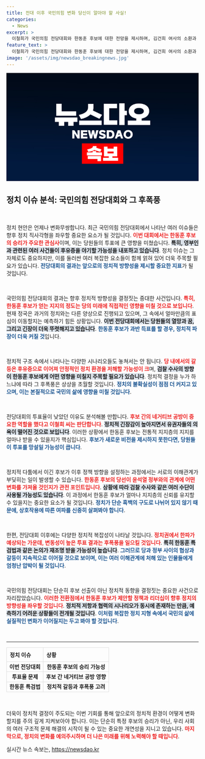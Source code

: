 ```yaml
---
title: 전대 이후 국민의힘 변화 당신이 알아야 할 사실!
categories:
  - News
excerpt: >
  이철희가 국민의힘 전당대회와 한동훈 후보에 대한 전망을 제시하며, 김건희 여사의 소환과 전당대회 후유증을 경고했다. 낮은 투표율이 한동훈에게 불리하지 않을 것이라고 주장하며, 정치적 갈등이 심화될 가능성도 언급했다.
feature_text: >
  이철희가 국민의힘 전당대회와 한동훈 후보에 대한 전망을 제시하며, 김건희 여사의 소환과 전당대회 후유증을 경고했다. 낮은 투표율이 한동훈에게 불리하지 않을 것이라고 주장하며, 정치적 갈등이 심화될 가능성도 언급했다.
image: '/assets/img/newsdao_breakingnews.jpg'
---
```


<p><img src="/assets/img/newsdao_breakingnews.jpg" alt="implanttips 속보" /></p>

<h2 data-ke-size="size26">정치 이슈 분석: 국민의힘 전당대회와 그 후폭풍</h2>

<p data-ke-size="size16">&nbsp;</p>

<p>정치 현안은 언제나 변화무쌍합니다. 최근 국민의힘 전당대회에서 나타난 여러 이슈들은 향후 정치 직사각형을 좌우할 중요한 요소가 될 것입니다. <b><span style="color: #ee2323;">이번 대회에서는 한동훈 후보의 승리가 주요한 관심사</span></b>이며, 이는 당원들의 투표에 큰 영향을 미쳤습니다. <b><span style="background-color: #21538527;">특히, 영부인과 관련된 여러 사건들이 후유증을 야기할 가능성을 내포하고 있습니다</span></b>. 정치 이슈는 그 자체로도 중요하지만, 이를 둘러싼 여러 복잡한 요소들이 함께 얽혀 있어 더욱 주목할 필요가 있습니다. <b><span style="color: #1a5490;">전당대회의 결과는 앞으로의 정치적 방향성을 제시할 중요한 지표</span></b>가 될 것입니다.</p>

<p data-ke-size="size16">&nbsp;</p>

<p>국민의힘 전당대회의 결과는 향후 정치적 방향성을 결정짓는 중대한 사건입니다. <b><span style="color: #ee2323;">특히, 한동훈 후보가 얻는 지지의 정도는 당의 미래에 직접적인 영향을 미칠 것으로 보입니다</span></b>. 현재 정국은 과거의 정치와는 다른 양상으로 진행되고 있으며, 그 속에서 얼마만큼의 표심이 이동할지는 예측하기 힘든 상황입니다. <b><span style="background-color: #21538527;">이번 전당대회에서는 당원들의 열망과 꿈, 그리고 긴장이 더욱 뚜렷해지고 있습니다</span></b>. <b><span style="color: #1a5490;">한동훈 후보가 과반 득표를 할 경우, 정치적 파장이 더욱 커질 것</span></b>입니다. </p>

<p data-ke-size="size16">&nbsp;</p>

<p>정치적 구조 속에서 나타나는 다양한 시나리오들도 놓쳐서는 안 됩니다. <b><span style="color: #ee2323;">당 내에서의 갈등은 후유증으로 이어져 안정적인 정치 환경을 저해할 가능성이 크</span></b>며, <b><span style="background-color: #21538527;">검찰 수사의 방향이 한동훈 후보에게 어떤 영향을 미칠지 주목할 필요가 있습니다</span></b>. 정치적 결정을 누가 하느냐에 따라 그 후폭풍은 상상을 초월할 것입니다. <b><span style="color: #1a5490;">정치의 불확실성이 점점 더 커지고 있으며, 이는 본질적으로 국민의 삶에 영향을 미칠 것입니다</span></b>.</p>

<p data-ke-size="size16">&nbsp;</p>

<p>전당대회의 투표율이 낮았던 이유도 분석해볼 만합니다. <b><span style="color: #ee2323;">후보 간의 네거티브 공방이 중요한 역할을 했다고 이철희 씨는 판단합니다</span></b>. <b><span style="background-color: #21538527;">정치적 긴장감이 높아지면서 유권자들의 의욕이 떨어진 것으로 보입니다</span></b>. 이러한 상황에서 한동훈 후보는 전통적 지지층의 지지를 얼마나 받을 수 있을지가 핵심입니다. <b><span style="color: #1a5490;">후보가 새로운 비전을 제시하지 못한다면, 당원들이 투표를 망설일 가능성이 큽니다</span></b>. </p>

<p data-ke-size="size16">&nbsp;</p>

<p>정치적 다툼에서 이긴 후보가 이후 정책 방향을 설정하는 과정에서는 서로의 이해관계가 부딪히는 일이 발생할 수 있습니다. <b><span style="color: #ee2323;">한동훈 후보의 당선이 윤석열 정부와의 관계에 어떤 변화를 가져올 것인지가 관전 포인트입니다</span></b>. <b><span style="background-color: #21538527;">상황에 따라 검찰 수사와 같은 여러 수단이 사용될 가능성도 있습니다</span></b>. 이 과정에서 한동훈 후보가 얼마나 지지층의 신뢰를 유지할 수 있을지는 중요한 요소가 될 것입니다. <b><span style="color: #1a5490;">정치가 단순 흑백의 구도로 나뉘어 있지 않기 때문에, 상호작용에 따른 여파를 신중히 살펴봐야 합니다</span></b>.</p>

<p data-ke-size="size16">&nbsp;</p>

<p>한편, 전당대회 이후에는 다양한 정치적 복잡성이 나타날 것입니다. <b><span style="color: #ee2323;">정치권에서 한파가 예상되는 가운데, 변동성이 높은 투표 결과는 후폭풍을 일으킬 것입니다</span></b>. <b><span style="background-color: #21538527;">특히 한동훈 특검법과 같은 논의가 재조명 받을 가능성이 높습니다</span></b>. <b><span style="color: #1a5490;">그러므로 당과 정부 사이의 협상과 갈등이 지속적으로 이어질 것으로 보이며, 이는 여러 이해관계에 처해 있는 인물들에게 엄청난 압박이 될 것입니다</span></b>. </p>

<p data-ke-size="size16">&nbsp;</p>

<p>국민의힘 전당대회는 단순히 후보 선출이 아닌 정치적 동향을 결정짓는 중요한 사건으로 자리잡았습니다. <b><span style="color: #ee2323;">이러한 전환점에서 한동훈 후보가 제안할 정책과 리더십이 향후 정치의 방향성을 좌우할 것입니다</span></b>. <b><span style="background-color: #21538527;">정치적 저항과 협력의 시나리오가 동시에 존재하는 만큼, 예측하기 어려운 상황들이 전개될 것입니다</span></b>. <b><span style="color: #1a5490;">이처럼 복잡한 정치 지형 속에서 국민의 삶에 실질적인 변화가 이어질지는 두고 봐야 할 것입니다</span></b>. </p>

<p data-ke-size="size16">&nbsp;</p>

<hr>

<table style="width: 100%; border-collapse: collapse;">
    <tr>
        <th style="border: 1px solid #dddddd; text-align: left; padding: 8px;"><b>정치 이슈</b></th>
        <th style="border: 1px solid #dddddd; text-align: left; padding: 8px;"><b>상황</b></th>
    </tr>
    <tr>
        <td style="border: 1px solid #dddddd; text-align: center; height: 17px;"><b>이번 전당대회</b></td>
        <td style="border: 1px solid #dddddd; text-align: center; height: 17px;"><b>한동훈 후보의 승리 가능성</b></td>
    </tr>
    <tr>
        <td style="border: 1px solid #dddddd; text-align: center; height: 17px;"><b>투표율 문제</b></td>
        <td style="border: 1px solid #dddddd; text-align: center; height: 17px;"><b>후보 간 네거티브 공방 영향</b></td>
    </tr>
    <tr>
        <td style="border: 1px solid #dddddd; text-align: center; height: 17px;"><b>한동훈 특검법</b></td>
        <td style="border: 1px solid #dddddd; text-align: center; height: 17px;"><b>정치적 갈등과 후폭풍 고려</b></td>
    </tr>
</table>

<p data-ke-size="size16">&nbsp;</p> 

<p>더욱이 정치적 결정이 주도되는 이번 기회를 통해 앞으로의 정치적 환경이 어떻게 변화할지를 주의 깊게 지켜보아야 합니다. 이는 단순히 특정 후보의 승리가 아닌, 우리 사회의 여러 구조적 문제 해결의 시작이 될 수 있는 중요한 개연성을 지니고 있습니다. <b><span style="color: #ee2323;">마지막으로, 정치의 변화를 예의주시하며 더 나은 미래를 위해 노력해야 할 때입니다</span></b>.</p>
실시간 뉴스 속보는, <a href="https://newsdao.kr" rel="dofollow">https://newsdao.kr</a>


